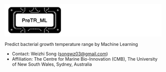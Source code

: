 
![logo](images/PreTR_ML_logo.jpg)

Predict bacterial growth temperature range by Machine Learning
+ Contact: Weizhi Song (songwz03@gmail.com)
+ Affiliation: The Centre for Marine Bio-Innovation (CMB), The University of New South Wales, Sydney, Australia
